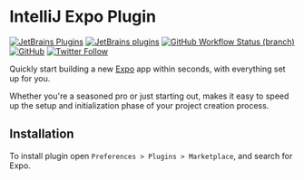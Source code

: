 # IntelliJ Expo Plugin

[![JetBrains Plugins](https://img.shields.io/jetbrains/plugin/v/00000-expo)](https://plugins.jetbrains.com/plugin/00000-expo)
[![JetBrains plugins](https://img.shields.io/jetbrains/plugin/d/00000-expo)](https://plugins.jetbrains.com/plugin/00000-expo/versions)
[![GitHub Workflow Status (branch)](https://img.shields.io/github/actions/workflow/status/KartanHQ/intellij-expo/build.yml?branch=master)](https://github.com/KartanHQ/intellij-expo/actions/workflows/build.yml)
[![GitHub](https://img.shields.io/github/license/KartanHQ/intellij-expo)](https://github.com/KartanHQ/intellij-expo/blob/master/LICENSE)
[![Twitter Follow](https://img.shields.io/badge/follow-%40nekofar-1DA1F2?logo=twitter&style=flat)](https://twitter.com/nekofar)

<!-- Plugin description -->
Quickly start building a new [Expo](https://expo.dev) app within seconds, with everything set up for you.

Whether you're a seasoned pro or just starting out, makes it easy to speed up the setup and initialization phase of your project creation process.
<!-- Plugin description end -->

## Installation

To install plugin open `Preferences > Plugins > Marketplace`, and search for Expo.

